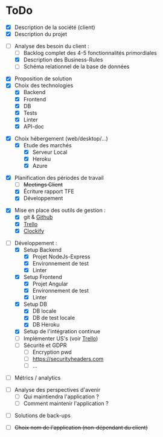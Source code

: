 # ToDo 

- [X] Description de la société (client)
- [X] Description du projet
>
- [ ] Analyse des besoin du client :
  - [ ] Backlog complet des 4-5 fonctionnalités primordiales 
  - [X] Description des Business-Rules
  - [ ] Schéma relationnel de la base de données
>
- [X] Proposition de solution 
- [X] Choix des technologies 
    - [X] Backend
    - [X] Frontend
    - [X] DB
    - [X] Tests
    - [X] Linter
    - [X] API-doc
>
- [X] Choix hébergement (web/desktop/...)
  - [X] Etude des marchés
    - [X] Serveur Local
    - [X] Heroku 
    - [X] Azure 
>
- [X] Planification des périodes de travail 
  - [ ] ~~Meetings Client~~
  - [X] Écriture rapport TFE
  - [X] Développement
>
- [X] Mise en place des outils de gestion :
  - [X] git & [Github](https://github.com/MMichotte/SLG_APP)
  - [X] [Trello](https://trello.com/b/jxYKBrWG)
  - [X] [Clockify](https://clockify.me/shared/5faa54597454944cb39a6c64)
>
- [ ] Développement :
  - [X] Setup Backend
    - [X] Projet NodeJs-Express
    - [X] Environnement de test
    - [X] Linter
  - [X] Setup Frontend
    - [X] Projet Angular
    - [X] Environnement de test
    - [X] Linter
  - [X] Setup DB
    - [X] DB locale
    - [X] DB de test locale
    - [X] DB Heroku
  - [X] Setup de l'intégration continue
  - [ ] Implémenter US's (voir [Trello](https://trello.com/b/jxYKBrWG))
  - [ ] Sécurité et GDPR
    - [ ] Encryption pwd
    - [ ] https://securityheaders.com
    - [ ] ...
>
- [ ] Métrics / analytics 
>
- [ ] Analyse des perspectives d'avenir 
  - [ ] Qui maintiendra l'application ?
  - [ ] Comment maintenir l'application ? 
>
- [ ] Solutions de back-ups 
>
- [ ] ~~Choix nom de l'application (non-dépendant du client)~~